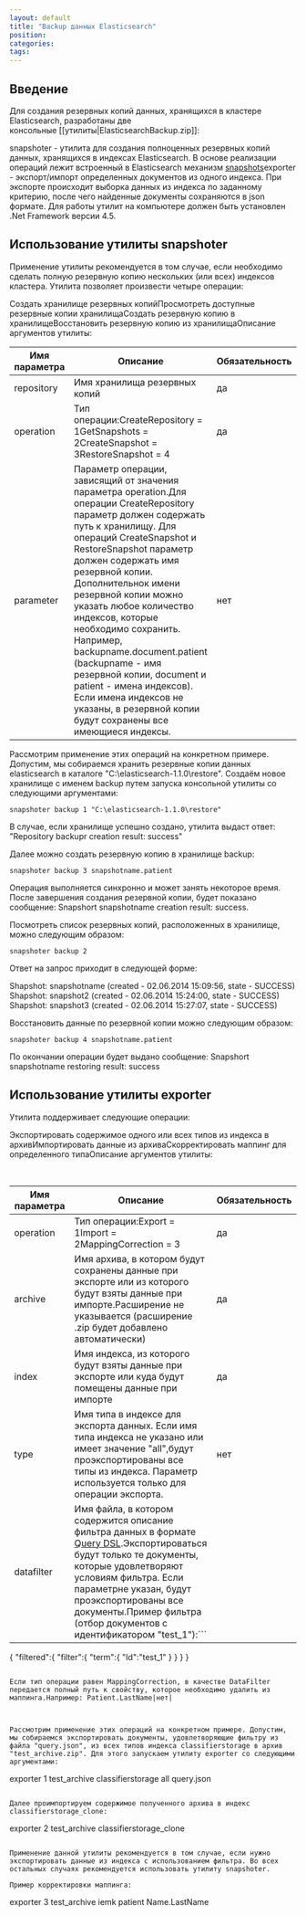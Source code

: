 ```yaml
---
layout: default
title: "Backup данных Elasticsearch"
position: 
categories: 
tags: 
---
```


## Введение

Для создания резервных копий данных, хранящихся в кластере Elasticsearch, разработаны две консольные [[утилиты|ElasticsearchBackup.zip]]:

snapshoter - утилита для создания полноценных резервных копий данных, хранящихся в индексах Elasticsearch. В основе реализации операций лежит встроенный в Elasticsearch механизм [snapshots](http://www.elasticsearch.org/guide/en/elasticsearch/reference/current/modules-snapshots.html)exporter - экспорт/импорт определенных документов из одного индекса. При экспорте происходит выборка данных из индекса по заданному критерию, после чего найденные документы сохраняются в json формате. Для работы утилит на компьютере должен быть установлен .Net Framework версии 4.5.

## Использование утилиты snapshoter

Применение утилиты рекомендуется в том случае, если необходимо сделать полную резервную копию нескольких (или всех) индексов кластера. Утилита позволяет произвести четыре операции:

Создать хранилище резервных копийПросмотреть доступные резервные копии хранилищаСоздать резервную копию в хранилищеВосстановить резервную копию из хранилищаОписание аргументов утилиты:

|Имя параметра|Описание|Обязательность|
|-------------|--------|--------------|
|repository|Имя хранилища резервных копий|да|
|operation|Тип операции:CreateRepository = 1GetSnapshots = 2CreateSnapshot = 3RestoreSnapshot = 4|да|
|parameter|Параметр операции, зависящий от значения параметра operation.Для операции CreateRepository параметр должен содержать путь к хранилищу. Для операций CreateSnapshot и RestoreSnapshot параметр должен содержать имя резервной копии. Дополнительнок имени резервной копии можно указать любое количество индексов, которые необходимо сохранить. Например, backupname.document.patient (backupname - имя резервной копии, document и patient - имена индексов). Если имена индексов не указаны, в резервной копии будут сохранены все имеющиеся индексы.|нет|

Рассмотрим применение этих операций на конкретном примере. Допустим, мы собираемся хранить резервные копии данных elasticsearch в каталоге "C:\elasticsearch-1.1.0\restore". Создаём новое хранилище c именем backup путем запуска консольной утилиты со следующими аргументами:

```
snapshoter backup 1 "C:\elasticsearch-1.1.0\restore"
```

В случае, если хранилище успешно создано, утилита выдаст ответ: "Repository backupr creation result: success"

Далее можно создать резервную копию в хранилище backup:

```
snapshoter backup 3 snapshotname.patient
```

Операция выполняется синхронно и может занять некоторое время. После завершения создания резервной копии, будет показано сообщение: Snapshort snapshotname creation result: success.

Посмотреть список резервных копий, расположенных в хранилище, можно следующим образом:

```
snapshoter backup 2 
```

Ответ на запрос приходит в следующей форме:

Shapshot: snapshotname (created - 02.06.2014 15:09:56, state - SUCCESS)  
Shapshot: snapshot2 (created - 02.06.2014 15:24:00, state - SUCCESS)  
Shapshot: snapshot3 (created - 02.06.2014 15:27:07, state - SUCCESS)

Восстановить данные по резервной копии можно следующим образом:

```
snapshoter backup 4 snapshotname.patient
```

По окончании операции будет выдано сообщение: Snapshort snapshotname restoring result: success

## Использование утилиты exporter

Утилита поддерживает следующие операции: 

Экспортировать содержимое одного или всех типов из индекса в архивИмпортировать данные из архиваСкорректировать маппинг для определенного типаОписание аргументов утилиты:

 

|Имя параметра|Описание|Обязательность|
|-------------|--------|--------------|
|operation|Тип операции:Export = 1Import = 2MappingCorrection = 3|да |
|archive|Имя архива, в котором будут сохранены данные при экспорте или из которого будут взяты данные при импорте.Расширение не указывается (расширение .zip будет добавлено автоматически)|да|
|index|Имя индекса, из которого будут взяты данные при экспорте или куда будут помещены данные при импорте|да|
|type|Имя типа в индексе для экспорта данных. Если имя типа индекса не указано или имеет значение "all",будут проэкспортированы все типы из индекса. Параметр используется только для операции экспорта.|нет|
|datafilter|Имя файла, в котором содержится описание фильтра данных в формате [Query DSL](http://www.elasticsearch.org/guide/en/elasticsearch/reference/current/query-dsl-filters.html).Экспортироваться будут только те документы, которые удовлетворяют условиям фильтра. Если параметрне указан, будут проэкспортированы все документы.Пример фильтра (отбор документов с идентификатором "test_1"):```
{
   "filtered":{
      "filter":{
         "term":{
            "Id":"test_1"
         }
      }
   }
}
```

Если тип операции равен MappingCorrection, в качестве DataFilter передается полный путь к свойству, которое необходимо удалить из маппинга.Например: Patient.LastName|нет|

 

Рассмотрим применение этих операций на конкретном примере. Допустим, мы собираемся экспортировать документы, удовлетворяющие фильтру из файла "query.json", из всех типов индекса classifierstorage в архив "test_archive.zip". Для этого запускаем утилиту exporter со следующими аргументами:

```
exporter 1 test_archive classifierstorage all query.json
```

Далее проимпортируем содержимое полученного архива в индекс classifierstorage_clone:

```
exporter 2 test_archive  classifierstorage_clone
```

Применение данной утилиты рекомендуется в том случае, если нужно экспортировать данные из индекса с использованием фильтра. Во всех остальных случаях рекомендуется использовать утилиту snapshoter.

Пример корректировки маппинга:

```
exporter 3 test_archive iemk patient Name.LastName
```

